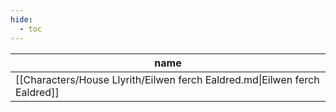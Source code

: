 ```yaml
---
hide:
  - toc
---
```

| name                                                                       |
| -------------------------------------------------------------------------- |
| [[Characters/House Llyrith/Eilwen ferch Ealdred.md\|Eilwen ferch Ealdred]] |


<div style="width:100%; height:700px;" id="tree"></div>

<script>
  document.onreadystatechange = function () {
     if (document.readyState == "complete") {
     	  let family = new FamilyTree(document.getElementById("tree"), {
            nodeBinding: {field_0: "name",field_1: "title",field_2: "house",img_0: "photo" },
            levelSeparation: 100,
            siblingSeparation: 100,
            subtreeSeparation:150,
            template: "john",
            editForm: {
            photoBinding: "photo",
            buttons: null
            },
            roots: [1],
            filterBy: {
	            gender: {},
	            house: {} ,
	            status: {
		            Deceased: { checked:false }
	            }
            },
            nodes:  [{"id":1,"photo":"../../images/Eilwen ferch Ealdred.jpg","name":"Eilwen ferch Ealdred","birth":"442","pids":[2],"gender":"female","house":"House Llyrith","status":"Alive"},{"id":2,"photo":"../../images/Gwilym ap Cynric.jpg","name":"Gwilym ap Cynric","birth":"442","pids":[1],"gender":"male","house":"House Dolforwyn","status":"Alive"}]
		})


		
		family.on('render-link', function (sender, args) {
			var cnodeData = family.get(args.cnode.id);
			var nodeData = family.get(args.node.id);

			if (cnodeData.divorced != undefined && nodeData.divorced != undefined && cnodeData.divorced.includes(args.node.id) && nodeData.divorced.includes(args.cnode.id)) {

				args.html = args.html
					.replace("path", "path stroke-dasharray='3, 2'");
					
				args.html = args.html
					.replace(/stroke=\"*\"/g, "stroke='#AA1945'");
			}
		});
	}
}

</script>